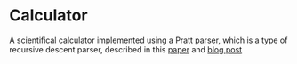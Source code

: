 # Calculator

A scientifical calculator implemented using a Pratt parser,
which is a type of recursive descent parser, described in this [paper](https://tdop.github.io/) and [blog post](https://dev.to/jrop/pratt-parsing)
